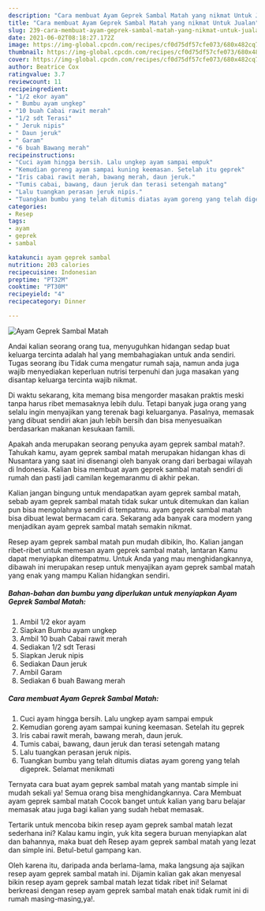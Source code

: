 ```yaml
---
description: "Cara membuat Ayam Geprek Sambal Matah yang nikmat Untuk Jualan"
title: "Cara membuat Ayam Geprek Sambal Matah yang nikmat Untuk Jualan"
slug: 239-cara-membuat-ayam-geprek-sambal-matah-yang-nikmat-untuk-jualan
date: 2021-06-02T08:18:27.172Z
image: https://img-global.cpcdn.com/recipes/cf0d75df57cfe073/680x482cq70/ayam-geprek-sambal-matah-foto-resep-utama.jpg
thumbnail: https://img-global.cpcdn.com/recipes/cf0d75df57cfe073/680x482cq70/ayam-geprek-sambal-matah-foto-resep-utama.jpg
cover: https://img-global.cpcdn.com/recipes/cf0d75df57cfe073/680x482cq70/ayam-geprek-sambal-matah-foto-resep-utama.jpg
author: Beatrice Cox
ratingvalue: 3.7
reviewcount: 11
recipeingredient:
- "1/2 ekor ayam"
- " Bumbu ayam ungkep"
- "10 buah Cabai rawit merah"
- "1/2 sdt Terasi"
- " Jeruk nipis"
- " Daun jeruk"
- " Garam"
- "6 buah Bawang merah"
recipeinstructions:
- "Cuci ayam hingga bersih. Lalu ungkep ayam sampai empuk"
- "Kemudian goreng ayam sampai kuning keemasan. Setelah itu geprek"
- "Iris cabai rawit merah, bawang merah, daun jeruk."
- "Tumis cabai, bawang, daun jeruk dan terasi setengah matang"
- "Lalu tuangkan perasan jeruk nipis."
- "Tuangkan bumbu yang telah ditumis diatas ayam goreng yang telah digeprek. Selamat menikmati"
categories:
- Resep
tags:
- ayam
- geprek
- sambal

katakunci: ayam geprek sambal 
nutrition: 203 calories
recipecuisine: Indonesian
preptime: "PT32M"
cooktime: "PT30M"
recipeyield: "4"
recipecategory: Dinner

---
```



![Ayam Geprek Sambal Matah](https://img-global.cpcdn.com/recipes/cf0d75df57cfe073/680x482cq70/ayam-geprek-sambal-matah-foto-resep-utama.jpg)

Andai kalian seorang orang tua, menyuguhkan hidangan sedap buat keluarga tercinta adalah hal yang membahagiakan untuk anda sendiri. Tugas seorang ibu Tidak cuma mengatur rumah saja, namun anda juga wajib menyediakan keperluan nutrisi terpenuhi dan juga masakan yang disantap keluarga tercinta wajib nikmat.

Di waktu  sekarang, kita memang bisa mengorder masakan praktis meski tanpa harus ribet memasaknya lebih dulu. Tetapi banyak juga orang yang selalu ingin menyajikan yang terenak bagi keluarganya. Pasalnya, memasak yang dibuat sendiri akan jauh lebih bersih dan bisa menyesuaikan berdasarkan makanan kesukaan famili. 



Apakah anda merupakan seorang penyuka ayam geprek sambal matah?. Tahukah kamu, ayam geprek sambal matah merupakan hidangan khas di Nusantara yang saat ini disenangi oleh banyak orang dari berbagai wilayah di Indonesia. Kalian bisa membuat ayam geprek sambal matah sendiri di rumah dan pasti jadi camilan kegemaranmu di akhir pekan.

Kalian jangan bingung untuk mendapatkan ayam geprek sambal matah, sebab ayam geprek sambal matah tidak sukar untuk ditemukan dan kalian pun bisa mengolahnya sendiri di tempatmu. ayam geprek sambal matah bisa dibuat lewat bermacam cara. Sekarang ada banyak cara modern yang menjadikan ayam geprek sambal matah semakin nikmat.

Resep ayam geprek sambal matah pun mudah dibikin, lho. Kalian jangan ribet-ribet untuk memesan ayam geprek sambal matah, lantaran Kamu dapat menyiapkan ditempatmu. Untuk Anda yang mau menghidangkannya, dibawah ini merupakan resep untuk menyajikan ayam geprek sambal matah yang enak yang mampu Kalian hidangkan sendiri.

<!--inarticleads1-->

##### Bahan-bahan dan bumbu yang diperlukan untuk menyiapkan Ayam Geprek Sambal Matah:

1. Ambil 1/2 ekor ayam
1. Siapkan  Bumbu ayam ungkep
1. Ambil 10 buah Cabai rawit merah
1. Sediakan 1/2 sdt Terasi
1. Siapkan  Jeruk nipis
1. Sediakan  Daun jeruk
1. Ambil  Garam
1. Sediakan 6 buah Bawang merah




<!--inarticleads2-->

##### Cara membuat Ayam Geprek Sambal Matah:

1. Cuci ayam hingga bersih. Lalu ungkep ayam sampai empuk
1. Kemudian goreng ayam sampai kuning keemasan. Setelah itu geprek
1. Iris cabai rawit merah, bawang merah, daun jeruk.
1. Tumis cabai, bawang, daun jeruk dan terasi setengah matang
1. Lalu tuangkan perasan jeruk nipis.
1. Tuangkan bumbu yang telah ditumis diatas ayam goreng yang telah digeprek. Selamat menikmati




Ternyata cara buat ayam geprek sambal matah yang mantab simple ini mudah sekali ya! Semua orang bisa menghidangkannya. Cara Membuat ayam geprek sambal matah Cocok banget untuk kalian yang baru belajar memasak atau juga bagi kalian yang sudah hebat memasak.

Tertarik untuk mencoba bikin resep ayam geprek sambal matah lezat sederhana ini? Kalau kamu ingin, yuk kita segera buruan menyiapkan alat dan bahannya, maka buat deh Resep ayam geprek sambal matah yang lezat dan simple ini. Betul-betul gampang kan. 

Oleh karena itu, daripada anda berlama-lama, maka langsung aja sajikan resep ayam geprek sambal matah ini. Dijamin kalian gak akan menyesal bikin resep ayam geprek sambal matah lezat tidak ribet ini! Selamat berkreasi dengan resep ayam geprek sambal matah enak tidak rumit ini di rumah masing-masing,ya!.


